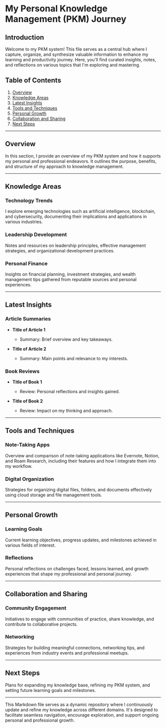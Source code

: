 # My Personal Knowledge Management (PKM) Journey

## Introduction

Welcome to my PKM system! This file serves as a central hub where I capture, organize, and synthesize valuable information to enhance my learning and productivity journey. Here, you'll find curated insights, notes, and reflections on various topics that I'm exploring and mastering.

## Table of Contents

1. [Overview](#overview)
2. [Knowledge Areas](#knowledge-areas)
3. [Latest Insights](#latest-insights)
4. [Tools and Techniques](#tools-and-techniques)
5. [Personal Growth](#personal-growth)
6. [Collaboration and Sharing](#collaboration-and-sharing)
7. [Next Steps](#next-steps)

---

## Overview

In this section, I provide an overview of my PKM system and how it supports my personal and professional endeavors. It outlines the purpose, benefits, and structure of my approach to knowledge management.

---

## Knowledge Areas

### Technology Trends

I explore emerging technologies such as artificial intelligence, blockchain, and cybersecurity, documenting their implications and applications in various industries.

### Leadership Development

Notes and resources on leadership principles, effective management strategies, and organizational development practices.

### Personal Finance

Insights on financial planning, investment strategies, and wealth management tips gathered from reputable sources and personal experiences.

---

## Latest Insights

### Article Summaries

- **Title of Article 1**
  - Summary: Brief overview and key takeaways.
  
- **Title of Article 2**
  - Summary: Main points and relevance to my interests.

### Book Reviews

- **Title of Book 1**
  - Review: Personal reflections and insights gained.
  
- **Title of Book 2**
  - Review: Impact on my thinking and approach.

---

## Tools and Techniques

### Note-Taking Apps

Overview and comparison of note-taking applications like Evernote, Notion, and Roam Research, including their features and how I integrate them into my workflow.

### Digital Organization

Strategies for organizing digital files, folders, and documents effectively using cloud storage and file management tools.

---

## Personal Growth

### Learning Goals

Current learning objectives, progress updates, and milestones achieved in various fields of interest.

### Reflections

Personal reflections on challenges faced, lessons learned, and growth experiences that shape my professional and personal journey.

---

## Collaboration and Sharing

### Community Engagement

Initiatives to engage with communities of practice, share knowledge, and contribute to collaborative projects.

### Networking

Strategies for building meaningful connections, networking tips, and experiences from industry events and professional meetups.

---

## Next Steps

Plans for expanding my knowledge base, refining my PKM system, and setting future learning goals and milestones.

---

This Markdown file serves as a dynamic repository where I continuously update and refine my knowledge across different domains. It's designed to facilitate seamless navigation, encourage exploration, and support ongoing personal and professional growth.
